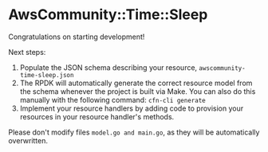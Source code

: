 # AwsCommunity::Time::Sleep

Congratulations on starting development!

Next steps:

1. Populate the JSON schema describing your resource, `awscommunity-time-sleep.json`
2. The RPDK will automatically generate the correct resource model from the
   schema whenever the project is built via Make.
   You can also do this manually with the following command: `cfn-cli generate`
3. Implement your resource handlers by adding code to provision your resources in your resource handler's methods.

Please don't modify files `model.go and main.go`, as they will be automatically overwritten.
